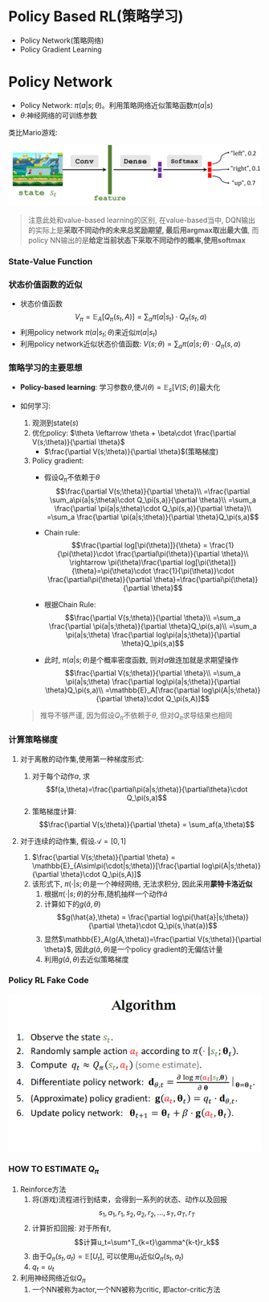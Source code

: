 # Policy Based RL(策略学习)
- Policy Network(策略网络)
- Policy Gradient Learning

# Policy Network

- Policy Network: $\pi(a|s;\theta)$。利用策略网络近似策略函数$\pi(a|s)$
- $\theta$:神经网络的可训练参数

类比Mario游戏: 

![Policy NN Example](./pics/2.1.policy_rl_example.png)

> 注意此处和value-based learning的区别, 在value-based当中, DQN输出的实际上是**采取不同动作的未来总奖励期望, 最后用argmax取出最大值**, 而policy NN输出的是**给定当前状态下采取不同动作的概率,使用softmax**

### **State-Value Function**



### 状态价值函数的近似

- 状态价值函数
$$V_{\pi} = \mathbb{E}_A[Q_{\pi}(s_t,A)]=\sum_a\pi(a|s_t)\cdot Q_\pi(s_t,a)$$
- 利用policy network $\pi(a|s_t;\theta)$来近似$\pi(a|s_t)$
- 利用policy network近似状态价值函数:
    $V(s;\theta) = \sum_a\pi(a|s;\theta)\cdot Q_\pi(s,a)$

### 策略学习的主要思想

- **Policy-based learning**: 学习参数$\theta$,使$J(\theta)=\mathbb{E}_s[V(S;\theta)]$最大化
- 如何学习:
    1. 观测到state($s$)
    2. 优化policy: $\theta \leftarrow \theta + \beta\cdot \frac{\partial V(s;\theta)}{\partial \theta}$
        - $\frac{\partial V(s;\theta)}{\partial \theta}$(策略梯度)
    3. Policy gradient: 
        - 假设$Q_\pi$不依赖于$\theta$
        $$\frac{\partial V(s;\theta)}{\partial \theta}\\
        =\frac{\partial \sum_a\pi(a|s;\theta)\cdot Q_\pi(s,a)}{\partial \theta}\\
        =\sum_a \frac{\partial \pi(a|s;\theta)\cdot Q_\pi(s,a)}{\partial \theta}\\
        =\sum_a \frac{\partial \pi(a|s;\theta)}{\partial \theta}Q_\pi(s,a)$$ 

        - Chain rule:
        $$\frac{\partial log[\pi(\theta)]}{\theta} = \frac{1}{\pi(\theta)}\cdot \frac{\partial\pi(\theta)}{\partial \theta}\\
        \rightarrow \pi(\theta)\frac{\partial log[\pi(\theta)]}{\theta}=\pi(\theta)\cdot \frac{1}{\pi(\theta)}\cdot \frac{\partial\pi(\theta)}{\partial \theta}=\frac{\partial\pi(\theta)}{\partial \theta}$$

        - 根据Chain Rule:
        $$\frac{\partial V(s;\theta)}{\partial \theta}\\
        =\sum_a \frac{\partial \pi(a|s;\theta)}{\partial \theta}Q_\pi(s,a)\\
        =\sum_a \pi(a|s;\theta) \frac{\partial log\pi(a|s;\theta)}{\partial \theta}Q_\pi(s,a)$$

        - 此时, $\pi(a|s;\theta)$是个概率密度函数, 则对$a$做连加就是求期望操作
        $$\frac{\partial V(s;\theta)}{\partial \theta}\\
        =\sum_a \pi(a|s;\theta) \frac{\partial log\pi(a|s;\theta)}{\partial \theta}Q_\pi(s,a)\\
        =\mathbb{E}_A[\frac{\partial log\pi(A|s;\theta)}{\partial \theta}\cdot Q_\pi(s,A)]$$

    >  推导不够严谨, 因为假设$Q_\pi$不依赖于$\theta$, 但对$Q_\pi$求导结果也相同

### 计算策略梯度

1. 对于离散的动作集,使用第一种梯度形式:     
    1. 对于每个动作$a$, 求
    $$f(a,\theta)=\frac{\partial\pi(a|s;\theta)}{\partial\theta}\cdot Q_\pi(s,a)$$
    2. 策略梯度计算: 
    $$\frac{\partial V(s;\theta)}{\partial \theta} = \sum_af(a,\theta)$$

2. 对于连续的动作集, 假设$\mathcal{A}=[0,1]$
   1. $\frac{\partial V(s;\theta)}{\partial \theta} = \mathbb{E}_{A\sim\pi(\cdot|s;\theta)}[\frac{\partial log\pi(A|s;\theta)}{\partial \theta}\cdot Q_\pi(s,A)]$
   2. 该形式下, $\pi(\cdot|s;\theta)$是一个神经网络, 无法求积分, 因此采用**蒙特卡洛近似**
        1. 根据$\pi(\cdot|s;\theta)$的分布,随机抽样一个动作$\hat{a}$
        2. 计算如下的$g(\hat{a},\theta)$
        $$g(\hat{a},\theta) = \frac{\partial log\pi(\hat{a}|s;\theta)}{\partial \theta}\cdot Q_\pi(s,\hat{a})$$
        3. 显然$\mathbb{E}_A(g(A,\theta))=\frac{\partial V(s;\theta)}{\partial \theta}$, 因此$g(\hat{a},\theta)$是一个policy gradient的无偏估计量
        4. 利用$g(\hat{a},\theta)$去近似策略梯度

### Policy RL Fake Code

![Policy RL Fake Code](./pics/2.2.policy_rl_fake_code.png)

### HOW TO ESTIMATE $Q_\pi$

1. Reinforce方法
    1. 将(游戏)流程进行到结束，会得到一系列的状态、动作以及回报
    $$s_1, a_1, r_1, s_2, a_2, r_2,...,s_T, a_T, r_T$$
    2. 计算折扣回报:
    对于所有$t$,$$计算u_t=\sum^T_{k=t}\gamma^{k-t}r_k$$
    3. 由于$Q_\pi(s_t,a_t)=\mathbb{E}[U_t]$, 可以使用$u_t$近似$Q_\pi(s_t,a_t)$
    4. $q_t=u_t$
2. 利用神经网络近似$Q_\pi$
   1. 一个NN被称为actor,一个NN被称为critic, 即actor-critic方法